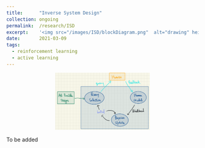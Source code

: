 ```yaml
---
title: 		"Inverse System Design"
collection:	ongoing
permalink: 	/research/ISD
excerpt:    '<img src="/images/ISD/blockDiagram.png"  alt="drawing" height="50"/>'
date: 		2021-03-09
tags:
  - reinforcement learning
  - active learning
---
```


<center>
	<img src="/images/ISD/blockDiagram.png"  alt="drawing" height="150"/>
</center>

To be added


